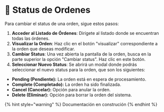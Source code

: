 # 🔄 Status de Ordenes

Para cambiar el status de una orden, sigue estos pasos:

1. **Acceder al Listado de Órdenes**: Dirígete al listado donde se encuentran todas las órdenes.
2. **Visualizar la Orden**: Haz clic en el botón "visualizar" correspondiente a la orden que deseas modificar.
3. **Cambiar Status**: Una vez abierta la pantalla de la orden, busca en la parte superior la opción "Cambiar status". Haz clic en este botón.
4. **Seleccionar Nuevo Status**: Se abrirá un modal donde podrás seleccionar el nuevo status para la orden, que son los siguientes:&#x20;

* **Pending (Pendiente):** La orden está en espera de procesamiento.
* **Complete (Completado):** La orden ha sido finalizada.
* **Cancel (Cancelar):** Opción para anular la orden.
* **Delete (Eliminar):** Opción para borrar la orden del sistema.





{% hint style="warning" %}
Documentación en construción
{% endhint %}
